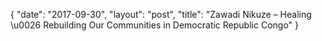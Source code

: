{
   "date": "2017-09-30",
   "layout": "post",
   "title": "Zawadi Nikuze – Healing \u0026 Rebuilding Our Communities in Democratic Republic Congo"
}

